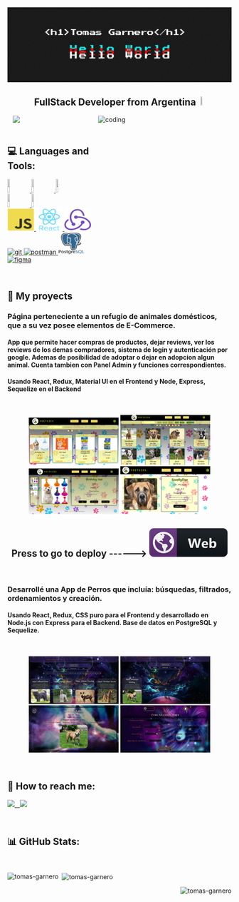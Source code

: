 <img src="./assets/Banner.png">

<h2 align="center">
    FullStack Developer from Argentina 
    <img src="https://user-images.githubusercontent.com/66394285/192325771-fd7c576f-5a3b-4f36-bce3-69c3d9b60ed4.gif" width="3%" height="3%">
</h2>

&nbsp;&nbsp;
[![](https://visitcount.itsvg.in/api?id=Tomas-Garnero&label=Profile%20Views&color=6&icon=0&pretty=true)](https://visitcount.itsvg.in)
<img align="right" alt="coding" width="300px" height="300px" src="https://codersboot.com/wp-content/uploads/2022/01/39998-web-development.gif" />
<br />
<br />
## 💻 Languages and Tools:

<p align="left"> 
    <a href="https://www.w3.org/html/" target="_blank" rel="noreferrer"> 
        <img width="10%" height="30px" src="https://img.shields.io/badge/html5-%23E34F26.svg?style=for-the-badge&logo=html5&logoColor=white" />
    </a>
    <a href="https://www.w3schools.com/css/" target="_blank" rel="noreferrer">
        <img width="10%" height="30px" src="https://img.shields.io/badge/css3-%231572B6.svg?style=for-the-badge&logo=css3&logoColor=white" />
    </a>
    <a href="https://nodejs.org" target="_blank" rel="noreferrer">
        <img width="10%" height="30px"  src="https://img.shields.io/badge/node.js-6DA55F?style=for-the-badge&logo=node.js&logoColor=white" />
    </a>
    <a href="https://expressjs.com" target="_blank" rel="noreferrer">
        <img width="10%" height="30px"  src="https://img.shields.io/badge/express.js-%23404d59.svg?style=for-the-badge&logo=express&logoColor=%2361DAFB" />
    </a>
    <a href="https://www.mysql.com/" target="_blank" rel="noreferrer">
        <img width="10%" height="30px" src="https://img.shields.io/badge/mysql-%2300f.svg?style=for-the-badge&logo=mysql&logoColor=white" />
    </a> 
    <br />
    <a href="https://developer.mozilla.org/en-US/docs/Web/JavaScript" target="_blank" rel="noreferrer"> 
        <img src="https://raw.githubusercontent.com/devicons/devicon/master/icons/javascript/javascript-original.svg" alt="javascript" width="60" height="50" />           </a> 
    <a href="https://reactjs.org/" target="_blank" rel="noreferrer"> 
        <img src="https://raw.githubusercontent.com/devicons/devicon/master/icons/react/react-original-wordmark.svg" alt="react" width="60" height="50" /> 
    </a> 
    <a href="https://redux.js.org" target="_blank" rel="noreferrer"> 
        <img src="https://raw.githubusercontent.com/devicons/devicon/master/icons/redux/redux-original.svg" alt="redux" width="60" height="50" /> 
    </a> 
    <a href="https://git-scm.com/" target="_blank" rel="noreferrer"> 
        <img src="https://www.vectorlogo.zone/logos/git-scm/git-scm-icon.svg" alt="git" width="60" height="50" /> 
    </a> 
    <a href="https://postman.com" target="_blank" rel="noreferrer"> 
        <img src="https://www.vectorlogo.zone/logos/getpostman/getpostman-icon.svg" alt="postman" width="50" height="50" /> 
    </a>
    <a href="https://www.postgresql.org" target="_blank" rel="noreferrer"> 
        <img src="https://raw.githubusercontent.com/devicons/devicon/master/icons/postgresql/postgresql-original-wordmark.svg" alt="postgresql" width="60"                      height="50" /> 
    </a> 
    <a href="https://www.figma.com/" target="_blank" rel="noreferrer"> 
        <img src="https://www.vectorlogo.zone/logos/figma/figma-icon.svg" alt="figma" width="60" height="50" /> 
    </a>
</p>

&nbsp;

## :pushpin: My proyects

### Página perteneciente a un refugio de animales domésticos, que a su vez posee elementos de E-Commerce. 
#### App que permite hacer compras de productos, dejar reviews, ver los reviews de los demas compradores, sistema de login y autenticación por google. Ademas de posibilidad de adoptar o dejar en adopcion algun animal. Cuenta tambien con Panel Admin y funciones correspondientes.
#### Usando React, Redux, Material UI en el Frontend  y Node, Express, Sequelize en el Backend
<br />
<center>
    <p>
        <a><img src="./assets/Img1FeetSies.png" width="40%"></a>
        <a><img src="./assets/Img2FeetSies.png" width="40%"></a>
        <a><img src="./assets/Img3FeetSies.png" width="40%"></a>
        <a><img src="./assets/Img4FeetSies.png" width="40%"></a>
    </p> 
</center>
<center>
    <h2 align="center">
        Press to go to deploy ------>
        <a align="center" href="https://pfgrupo3.vercel.app">
            <img src="https://github.com/MikeCodesDotNET/ColoredBadges/raw/master/svg/dev/misc/web.svg" />
        </a>
    </h2>
</center>

&nbsp; 

### Desarrollé una App de Perros que incluía: búsquedas, filtrados, ordenamientos y creación.
#### Usando React, Redux, CSS puro para el Frontend y desarrollado en Node.js con Express para el Backend. Base de datos en PostgreSQL y Sequelize.
<br/>
<center>
    <p>
        <a><img src="./assets/Img1Dogs.png" width="40%"></a>
        <a><img src="./assets/Img2Dogs.png" width="40%"></a>
        <a><img src="./assets/Img3Dogs.png" width="40%"></a>
        <a><img src="./assets/Img4Dogs.png" width="40%"></a>
    </p>
</center>

&nbsp;

## :paperclip: How to reach me:
<span >
<a href="https://www.linkedin.com/in/tomas-garnero/" target="_blank" ><img src="https://img.shields.io/badge/LinkedIn-0A66C2.svg?style=for-the-badge&logo=LinkedIn&logoColor=white"> &nbsp;
<a href="mailto:tomygarnero9429@gmail.com" ><img src="https://img.shields.io/badge/Gmail-EA4335.svg?style=for-the-badge&logo=Gmail&logoColor=white">
</span></a>

&nbsp;
    
## 📊 GitHub Stats:
<br/>
<p>
    <img align="left" src="https://github-readme-stats.vercel.app/api/top-langs?username=tomas-garnero&show_icons=true&locale=en&layout=compact" alt="tomas-garnero" />
    &nbsp;
    <img align="center" src="https://github-readme-stats.vercel.app/api?username=tomas-garnero&show_icons=true&locale=en" alt="tomas-garnero" />
</p>
<p align="center">
    
    
</p>
<p align="right">
    <img align="right" src="https://github-readme-streak-stats.herokuapp.com/?user=tomas-garnero&" alt="tomas-garnero" />
</p>

